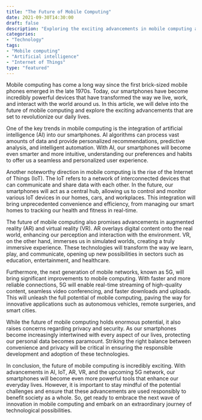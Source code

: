 ```yaml
---
title: "The Future of Mobile Computing"
date: 2021-09-30T14:30:00
draft: false
description: "Exploring the exciting advancements in mobile computing and their impact on society."
categories:
- "Technology"
tags:
- "Mobile computing"
- "Artificial intelligence"
- "Internet of Things"
type: "featured"
---
```


Mobile computing has come a long way since the first brick-sized mobile phones emerged in the late 1970s. Today, our smartphones have become incredibly powerful devices that have transformed the way we live, work, and interact with the world around us. In this article, we will delve into the future of mobile computing and explore the exciting advancements that are set to revolutionize our daily lives.

One of the key trends in mobile computing is the integration of artificial intelligence (AI) into our smartphones. AI algorithms can process vast amounts of data and provide personalized recommendations, predictive analysis, and intelligent automation. With AI, our smartphones will become even smarter and more intuitive, understanding our preferences and habits to offer us a seamless and personalized user experience.

Another noteworthy direction in mobile computing is the rise of the Internet of Things (IoT). The IoT refers to a network of interconnected devices that can communicate and share data with each other. In the future, our smartphones will act as a central hub, allowing us to control and monitor various IoT devices in our homes, cars, and workplaces. This integration will bring unprecedented convenience and efficiency, from managing our smart homes to tracking our health and fitness in real-time.

The future of mobile computing also promises advancements in augmented reality (AR) and virtual reality (VR). AR overlays digital content onto the real world, enhancing our perception and interaction with the environment. VR, on the other hand, immerses us in simulated worlds, creating a truly immersive experience. These technologies will transform the way we learn, play, and communicate, opening up new possibilities in sectors such as education, entertainment, and healthcare.

Furthermore, the next generation of mobile networks, known as 5G, will bring significant improvements to mobile computing. With faster and more reliable connections, 5G will enable real-time streaming of high-quality content, seamless video conferencing, and faster downloads and uploads. This will unleash the full potential of mobile computing, paving the way for innovative applications such as autonomous vehicles, remote surgeries, and smart cities.

While the future of mobile computing holds enormous potential, it also raises concerns regarding privacy and security. As our smartphones become increasingly intertwined with every aspect of our lives, protecting our personal data becomes paramount. Striking the right balance between convenience and privacy will be critical in ensuring the responsible development and adoption of these technologies.

In conclusion, the future of mobile computing is incredibly exciting. With advancements in AI, IoT, AR, VR, and the upcoming 5G network, our smartphones will become even more powerful tools that enhance our everyday lives. However, it is important to stay mindful of the potential challenges and ensure that these advancements are used responsibly to benefit society as a whole. So, get ready to embrace the next wave of innovation in mobile computing and embark on an extraordinary journey of technological possibilities.

